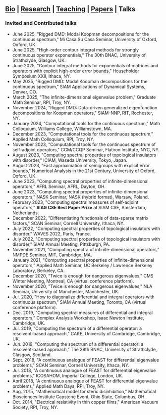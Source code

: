 ## [Bio](index.md) | [Research](research.md) | [Teaching](teaching.md) | [Papers](papers.md) | Talks

### Invited and Contributed talks

- June 2025, "Rigged DMD: Modal Koopman decompositions for the continuous spectrum," Mi Casa Su Casa Seminar, University of Oxford, Oxford, UK.
- June 2025, "High-order contour integral methods for strongly continuous operator exponentials," The 30th BNAC, University of Strathclyde, Glasgow, UK.
- June 2025, "Contour integral methods for exponentials of matrices and operators with explicit high-order error bounds," Householder Symposium XXII, Ithaca, NY.
- May 2025, "Rigged DMD: Modal Koopman decompositions for the continuous spectrum," SIAM Applications of Dynamical Systems, Denver, CO.
- March 2025, "The infinite-dimensional eigenvalue problem," Graduate Math Seminar, RPI, Troy, NY.
- November 2024, "Rigged DMD: Data-driven generalized eigenfunction decompositions for Koopman operators," SIAM-NNP, RIT, Rochester, NY.
- January 2024, "Computational tools for the continuous spectrum," Math Colloquium, Williams College, Williamstown, MA.
- December 2023, "Computational tools for the continuous spectrum," Applied Math Colloquium, RPI, Troy, NY.
- November 2023, "Computational tools for the continuous spectrum of self-adjoint operators," CCM/CCQP Seminar, Flatiron Institute, NYC, NY.
- August 2023, "Computing spectral properties of topological insulators with disorder," ICIAM, Waseda University, Tokyo, Japan.
- August 2023, "Fast approximation of semigroups with explicit error bounds," Numerical Analysis in the 21st Century, University of Oxford, Oxford, UK.
- June 2023, "Computing spectral properties of infinite-dimensional operators," AFRL Seminar, AFRL, Dayton, OH.
- June 2023, "Computing spectral properties of infinite-dimensional operators," NASK Seminar, NASK (hybrid format), Warsaw, Poland.
- February 2023, "Computing spectral measures of self-adjoint operators," **SIAG CSE Best Paper Prize** at SIAM CSE, Amsterdam, Netherlands.
- December 2022, "Differentiating functionals of data-sparse matrix factors," SCAN Seminar, Cornell University, Ithaca, NY.
- July 2022, "Computing spectral properties of topological insulators with disorder," WAVES 2022, Paris, France.
- July 2022, "Computing spectral properties of topological insulators with disorder," SIAM Annual Meeting, Pittsburgh, PA.
- November 2021, "Computing spectra of infinite-dimensional operators," NMPDE Seminar, MIT, Cambridge, MA.
- January 2021, "Computing spectral properties of infinite-dimensional operators," Applied Math Seminar, UC Berkeley / Lawrence Berkeley Laboratory, Berkeley, CA.
- December 2020, "Twice is enough for dangerous eigenvalues," CMS Winter Meeting, Montreal, CA (virtual conference platform).
- November 2020, "Twice is enough for dangerous eigenvalues," NLA Seminar, University of Manchester, Manchester, UK.
-	Jul. 2020, "How to diagonalize differential and integral operators with continuous spectrum," SIAM Annual Meeting, Toronto, CA (virtual conference platform).
-	Dec. 2019, "Computing spectral measures of differential and integral operators," Complex Analysis Workshop, Isaac Newton Institute, Cambridge, UK.
-	Jul. 2019, "Computing the spectrum of a differential operator: a resolvent-based approach," CAKE, University of Cambridge, Cambridge, UK.
-	Jun. 2019, "Computing the spectrum of a differential operator: a resolvent-based approach," The 28th BNAC, University of Strathclyde, Glasgow, Scotland.
-	Sept. 2018, "A continuous analogue of FEAST for differential eigenvalue problems," SCAN Seminar, Cornell University, Ithaca, NY.
-	Jul. 2018, "A continuous analogue of FEAST for differential eigenvalue problems," ICOSAHOM, Imperial College, London, UK.
-	April 2018, "A continuous analogue of FEAST for differential eigenvalue problems," Applied Math Days, RPI, Troy, NY.
-	Aug. 2015, "Mathematical model for steric disinhibition," Mathematical Biosciences Institute Capstone Event, Ohio State, Columbus, OH.
-	Oct. 2014, "Electrical resistivity in thin copper films," American Vacuum Society, RPI, Troy, NY.
